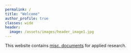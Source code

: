 ```yaml
---
permalink: /
title: "Welcome"
author_profile: true
classes: wide
header:
  image: /assets/images/header_image1.jpg
---
```



This website contains [misc. documents](documents) for applied research.

